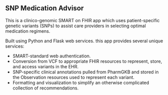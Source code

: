 ## SNP Medication Advisor

This is a clinico-genomic SMART on FHIR app which uses patient-specific genetic variants (SNPs) to assist care providers in selecting optimal medication regimens. 

Built using Python and Flask web services. this app provides several unique services:
* SMART-standard web authentication.
* Conversion from VCF to appropriate FHIR resources to represent, store, and access variants in the EHR.
* SNP-specific clinical annotations pulled from PharmGKB and stored in the Observation resources used to represent each variant.
* Formatting and visualization to simplify an otherwise complicated collection of recommendations.
